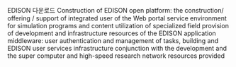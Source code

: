 EDISON 다운로드
Construction of EDISON open platform: the construction/ offering / support of integrated user of the Web portal service environment for simulation programs and content utilization of specialized field provision of development and infrastructure resources of the EDISON application middleware: user authentication and management of tasks, building and EDISON user services infrastructure conjunction with the development and the super computer and high-speed research network resources provided 
